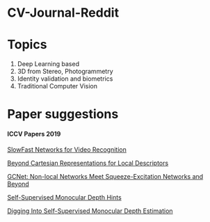 # CV-Journal-Reddit

# Topics

1. Deep Learning based
2. 3D from Stereo, Photogrammetry
3. Identity validation and biometrics
4. Traditional Computer Vision



# Paper suggestions

#### ICCV Papers 2019

[SlowFast Networks for Video Recognition](https://arxiv.org/abs/1812.03982)

[Beyond Cartesian Representations for Local Descriptors](https://arxiv.org/abs/1908.05547)

[GCNet: Non-local Networks Meet Squeeze-Excitation Networks and Beyond](https://arxiv.org/abs/1904.11492)

[Self-Supervised Monocular Depth Hints](https://arxiv.org/abs/1909.09051)

[Digging Into Self-Supervised Monocular Depth Estimation](https://arxiv.org/abs/1806.01260)

